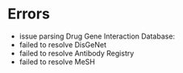 # Errors

- issue parsing Drug Gene Interaction Database: 
- failed to resolve DisGeNet
- failed to resolve Antibody Registry
- failed to resolve MeSH